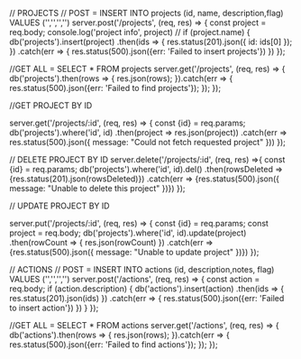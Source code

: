 // PROJECTS
// POST = INSERT INTO projects (id, name, description,flag) VALUES ('','','','')
server.post('/projects', (req, res) => {
  const project = req.body;
  console.log('project info', project)
  // if (project.name) {
    db('projects').insert(project)
    .then(ids => {
      res.status(201).json({ id: ids[0] });
    })
    .catch(err => {
      res.status(500).json({err: 'Failed to insert projects'})
    })
});

//GET ALL = SELECT * FROM projects
server.get('/projects', (req, res) => {
  db('projects').then(rows => {
    res.json(rows);
  }).catch(err => {
    res.status(500).json({err: 'Failed to find projects'});
  });
});

//GET PROJECT BY ID

server.get('/projects/:id', (req, res) => {
  const {id} = req.params;
  db('projects').where('id', id)
      .then(project => res.json(project))
      .catch(err => res.status(500).json({ message: "Could not fetch requested project" }))
});

// DELETE PROJECT BY ID
server.delete('/projects/:id', (req, res) =>{
  const {id} = req.params;
  db('projects').where('id', id).del()
      .then(rowsDeleted => {res.status(201).json(rowsDeleted)})
      .catch(err => {res.status(500).json({ message: "Unable to delete this project" })})
});

// UPDATE PROJECT BY ID

server.put('/projects/:id', (req, res) => {
  const {id} = req.params;
  const project = req.body;
  db('projects').where('id', id).update(project)
      .then(rowCount => {
          res.json(rowCount)
      })
      .catch(err => {res.status(500).json({ message: "Unable to update project" })})
});


// ACTIONS
// POST = INSERT INTO actions (id, description,notes, flag) VALUES ('','','','')
server.post('/actions', (req, res) => {
  const action = req.body;
  if (action.description) {
    db('actions').insert(action)
    .then(ids => {
      res.status(201).json(ids)
    })
    .catch(err => {
      res.status(500).json({err: 'Failed to insert action'})
    })
  }
});


//GET ALL = SELECT * FROM actions
server.get('/actions', (req, res) => {
  db('actions').then(rows => {
    res.json(rows);
  }).catch(err => {
    res.status(500).json({err: 'Failed to find actions'});
  });
});